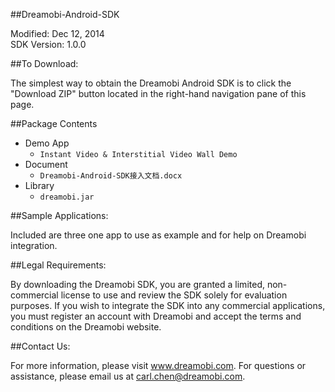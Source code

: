 ##Dreamobi-Android-SDK

Modified: Dec 12, 2014  
SDK Version: 1.0.0

##To Download:

The simplest way to obtain the Dreamobi Android SDK is to click the "Download ZIP" button located in the right-hand navigation pane of this page.

##Package Contents
* Demo App
  * `Instant Video & Interstitial Video Wall Demo`
* Document
  * `Dreamobi-Android-SDK接入文档.docx`  
* Library
  * `dreamobi.jar`

##Sample Applications:

Included are three one app to use as example and for help on Dreamobi integration.

##Legal Requirements:

By downloading the Dreamobi SDK, you are granted a limited, non-commercial license to use and review the SDK solely for evaluation purposes. If you wish to integrate the SDK into any commercial applications, you must register an account with Dreamobi and accept the terms and conditions on the Dreamobi website.

##Contact Us:

For more information, please visit www.dreamobi.com. For questions or assistance, please email us at carl.chen@dreamobi.com.

